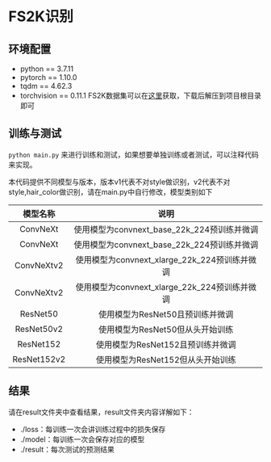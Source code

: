 # FS2K识别

## 环境配置

* python == 3.7.11
* pytorch == 1.10.0
* tqdm == 4.62.3
* torchvision == 0.11.1
FS2K数据集可以在[这里](https://pan.baidu.com/s/1ZdgoONyseQDaMbk5jYxmuQ?pwd=h6y8)获取，下载后解压到项目根目录即可

## 训练与测试

`python main.py` 来进行训练和测试，如果想要单独训练或者测试，可以注释代码来实现。

本代码提供不同模型与版本，版本v1代表不对style做识别，v2代表不对style,hair_color做识别，请在main.py中自行修改，模型类别如下

|  模型名称   |                     说明                      |
| :---------: | :-------------------------------------------: |
|  ConvNeXt   |  使用模型为convnext_base_22k_224预训练并微调  |
|  ConvNeXt   |  使用模型为convnext_base_22k_224预训练并微调  |
| ConvNeXtv2  | 使用模型为convnext_xlarge_22k_224预训练并微调 |
| ConvNeXtv2  | 使用模型为convnext_xlarge_22k_224预训练并微调 |
|  ResNet50   |       使用模型为ResNet50且预训练并微调        |
| ResNet50v2  |       使用模型为ResNet50但从头开始训练        |
|  ResNet152  |       使用模型为ResNet152且预训练并微调       |
| ResNet152v2 |       使用模型为ResNet152但从头开始训练       |



## 结果

请在result文件夹中查看结果，result文件夹内容详解如下：

* ./loss：每训练一次会讲训练过程中的损失保存
* ./model：每训练一次会保存对应的模型
* ./result：每次测试的预测结果
